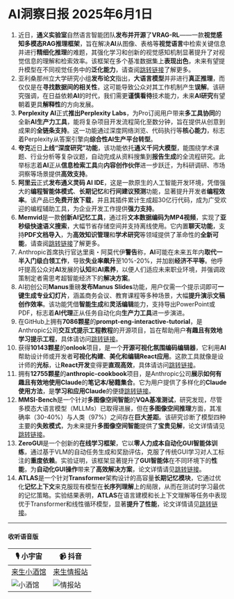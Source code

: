 # AI洞察日报 2025年6月1日

1.  近日，**通义实验室**自然语言智能团队**发布并开源**了**VRAG-RL**——一款**视觉感知多模态RAG推理框架**，旨在解决**AI**从图像、表格等**视觉语言**中检索关键信息并进行**精细化推理**的难题，其强化学习和创新的视觉感知机制显著提升了对视觉信息的理解和检索效率。该框架在多个基准数据集上**表现出色**，未来有望提升模型在不同视觉任务中的**泛化能力**，请查阅[跳转链接](https://github.com/Alibaba-NLP/VRAG)了解更多。
2.  亚利桑那州立大学研究小组**发布论文**指出，**大语言模型**并非进行**真正推理**，而仅仅是在**寻找数据间的相关性**，这可能导致公众对其工作机制产生**误解**。该研究强调，在日益依赖**AI**的时代，我们需更**谨慎看待**技术能力，未来**AI研究**有望朝着更具**解释性**的方向发展。
3.  **Perplexity AI**正式**推出Perplexity Labs**，为Pro订阅用户带来**多工具协同**的全新**AI生产力工具**，能将复杂项目开发流程简化至数分钟，旨在提供从创意到成果的**全链条支持**。这一功能通过深度网络浏览、代码执行等**核心能力**，标志着Perplexity从答案引擎向**综合性AI生产平台转型**。
4.  **夸克**近日**上线“深度研究”功能**，该功能依托**通义千问大模型**，能围绕学术课题、行业分析等复杂议题，自动完成从资料搜集到**报告生成**的全流程研究。此举标志着**AI**正从**信息检索工具**向**内容创作伙伴**进一步跃迁，为科研调研、市场洞察等场景提供**高效支持**。
5.  **阿里云**正式**发布通义灵码 AI IDE**，这是一款原生的人工智能开发环境，凭借强大的**编程智能体模式**、**长期记忆**和**行间建议预测**功能，显著提升开发者**编程效率**。该产品已**免费开放下载**，并且其插件累计生成超30亿行代码，成为广受欢迎的编程辅助工具，为企业开发工作提供**强力支持**。
6.  **Memvid**是一款**创新AI记忆工具**，通过将**文本数据编码为MP4视频**，实现了**亚秒级快速语义搜索**，大幅节省存储空间并支持离线使用。它内置**聊天功能**，支持**PDF文档导入**，为**高效知识管理**和**学术研究**等领域提供了革命性的**全新可能**，请查阅[跳转链接](https://github.com/Olow304/memvid)了解更多。
7.  Anthropic首席执行官达里奥・阿莫代伊**警告**称，**AI**可能在未来五年内**取代一半入门级白领工作**，导致**失业率飙升**至10%-20%，并加剧**经济不平等**。他呼吁提高公众对**AI**发展的**认知**和**AI素养**，以便人们适应未来职业环境，并强调政策制定者需思考超智能经济下的**解决方案**。
8.  AI初创公司**Manus**重磅**发布Manus Slides**功能，用户仅需一个提示词即可**一键生成专业幻灯片**，涵盖商务会议、教育课程等多种场景，大幅**提升演示文稿创作效率**。该功能凭借**智能生成**和**灵活编辑**能力，支持导出PowerPoint或PDF，标志着**AI代理**正从任务自动化向**生产力工具**进一步演进。
9.  在GitHub上拥有**7086颗星**的**prompt-eng-interactive-tutorial**，是Anthropic公司**交互式提示工程教程**的开源项目，旨在帮助用户**有趣且有效地学习提示工程**，具体请访问[跳转链接](https://github.com/anthropics/prompt-eng-interactive-tutorial)。
10. 获得**10143颗星**的**onlook**项目，是一个**开源可视化氛围编码编辑器**，它利用**AI**帮助设计师或开发者**可视化构建**、**美化和编辑React应用**。这款工具就像是设计师的**光标**，让**React开发**变得更**直观高效**，具体请访问[跳转链接](https://github.com/onlook-dev/onlook)。
11. 拥有**12755颗星**的**anthropic-cookbook**项目，是Anthropic公司**展示如何有趣且有效地使用Claude**的**笔记本/秘籍集合**。它为用户提供了多样化的**Claude使用方法**，是**学习和应用Claude**的便捷[跳转链接](https://github.com/anthropics/anthropic-cookbook)。
12. **MMSI-Bench**是一个针对**多图像空间智能**的**VQA基准测试**，研究发现，尽管多模态大语言模型（MLLMs）已取得进展，但在**多图像空间推理**方面，其准确率（30-40%）与人类（97%）之间存在**巨大差距**。该研究诊断了模型四种主要的**失败模式**，为未来提升**多图像空间智能**提供了**宝贵见解**，论文详情请见[跳转链接](https://arxiv.org/abs/2505.23764)。
13. **ZeroGUI**是一个创新的**在线学习框架**，它以**零人力成本自动化GUI智能体训练**，通过基于VLM的自动任务生成和奖励评估，克服了传统GUI学习对人工标注的**重度依赖**。实验证明，该框架显著提升了**GUI智能体**在不同环境下的**性能**，为**自动化GUI操作**带来了**高效解决方案**，论文详情请见[跳转链接](https://arxiv.org/abs/2505.23762)。
14. **ATLAS**是一个针对**Transformer**架构设计的高容量**长期记忆模块**，它通过优化**记忆上下文**来克服现有模型在**长序列理解**上的局限，从而在测试时学习最优的记忆策略。实验结果表明，**ATLAS**在语言建模和长上下文理解等任务中表现优于Transformer和线性循环模型，显著**提升了性能**，论文详情请见[跳转链接](https://arxiv.org/abs/2505.23735)。

---

#### **收听语音版**

| 🎙️ **小宇宙** | 📹 **抖音** |
| --- | --- |
| [来生小酒馆](https://www.xiaoyuzhoufm.com/podcast/683c62b7c1ca9cf575a5030e)  |   [来生情报站](https://www.douyin.com/user/MS4wLjABAAAAwpwqPQlu38sO38VyWgw9ZjDEnN4bMR5j8x111UxpseHR9DpB6-CveI5KRXOWuFwG)| 
| ![小酒馆](https://s1.imagehub.cc/images/2025/06/24/f959f7984e9163fc50d3941d79a7f262.md.png) | ![情报站](https://s1.imagehub.cc/images/2025/06/24/7fc30805eeb831e1e2baa3a240683ca3.md.png) |
